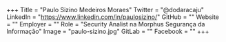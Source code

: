 +++
Title = "Paulo Sizino Medeiros Moraes"
Twitter = "@dodaracaju"
LinkedIn = "https://www.linkedin.com/in/paulosizino/"
GitHub = ""
Website = ""
Employer = ""
Role = "Security Analist na Morphus Segurança da Informação"
Image = "paulo-sizino.jpg"
GitLab = ""
Facebook = ""
+++
